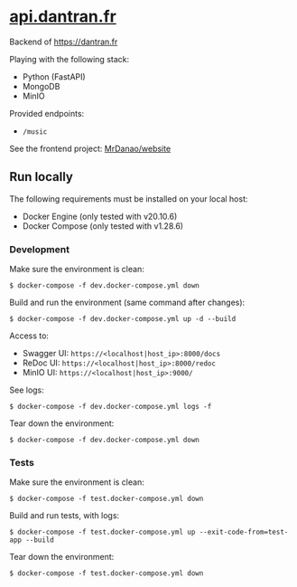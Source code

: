 # [api.dantran.fr](https://api.dantran.fr/docs)

Backend of https://dantran.fr

Playing with the following stack:
* Python (FastAPI)
* MongoDB
* MinIO

Provided endpoints:
* `/music`

See the frontend project: [MrDanao/website](https://github.com/MrDanao/website)

## Run locally

The following requirements must be installed on your local host:
* Docker Engine (only tested with v20.10.6)
* Docker Compose (only tested with v1.28.6)

### Development

Make sure the environment is clean:

```
$ docker-compose -f dev.docker-compose.yml down
```

Build and run the environment (same command after changes):

```
$ docker-compose -f dev.docker-compose.yml up -d --build
```

Access to:
* Swagger UI: `https://<localhost|host_ip>:8000/docs`
* ReDoc UI: `https://<localhost|host_ip>:8000/redoc`
* MinIO UI: `https://<localhost|host_ip>:9000/`

See logs:

```
$ docker-compose -f dev.docker-compose.yml logs -f
```

Tear down the environment:

```
$ docker-compose -f dev.docker-compose.yml down
```

### Tests

Make sure the environment is clean:

```
$ docker-compose -f test.docker-compose.yml down
```

Build and run tests, with logs:

```
$ docker-compose -f test.docker-compose.yml up --exit-code-from=test-app --build
```

Tear down the environment:

```
$ docker-compose -f test.docker-compose.yml down
```
